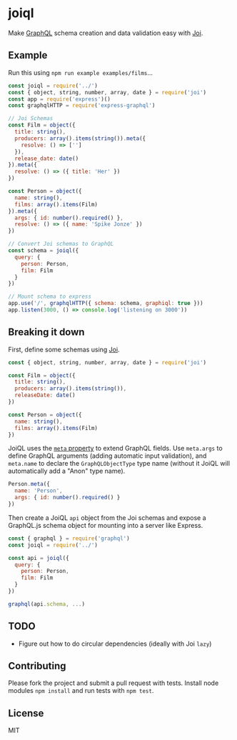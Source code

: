 # joiql

Make [GraphQL](http://graphql.org/) schema creation and data validation easy with [Joi](https://github.com/hapijs/joi).

## Example

Run this using `npm run example examples/films`...

````javascript
const joiql = require('../')
const { object, string, number, array, date } = require('joi')
const app = require('express')()
const graphqlHTTP = require('express-graphql')

// Joi Schemas
const Film = object({
  title: string(),
  producers: array().items(string()).meta({
    resolve: () => ['']
  }),
  release_date: date()
}).meta({
  resolve: () => ({ title: 'Her' })
})

const Person = object({
  name: string(),
  films: array().items(Film)
}).meta({
  args: { id: number().required() },
  resolve: () => ({ name: 'Spike Jonze' })
})

// Convert Joi schemas to GraphQL
const schema = joiql({
  query: {
    person: Person,
    film: Film
  }
})

// Mount schema to express
app.use('/', graphqlHTTP({ schema: schema, graphiql: true }))
app.listen(3000, () => console.log('listening on 3000'))
````

## Breaking it down

First, define some schemas using [Joi](https://github.com/hapijs/joi).

````javascript
const { object, string, number, array, date } = require('joi')

const Film = object({
  title: string(),
  producers: array().items(string()),
  releaseDate: date()
})

const Person = object({
  name: string(),
  films: array().items(Film)
})
````

JoiQL uses the [`meta` property](https://github.com/hapijs/joi/blob/v9.0.4/API.md#anymetameta) to extend GraphQL fields. Use `meta.args` to define GraphQL arguments (adding automatic
input validation), and `meta.name` to declare the `GraphQLObjectType` type name (without it JoiQL will automatically
add a "Anon<UID>" type name).

````javascript
Person.meta({
  name: 'Person',
  args: { id: number().required() }
})
````

Then create a JoiQL `api` object from the Joi schemas and expose a GraphQL.js schema object for mounting into a server like Express.

````javascript
const { graphql } = require('graphql')
const joiql = require('../')

const api = joiql({
  query: {
    person: Person,
    film: Film
  }
})

graphql(api.schema, ...)
````

## TODO

* Figure out how to do circular dependencies (ideally with Joi `lazy`)

## Contributing

Please fork the project and submit a pull request with tests. Install node modules `npm install` and run tests with `npm test`.

## License

MIT
